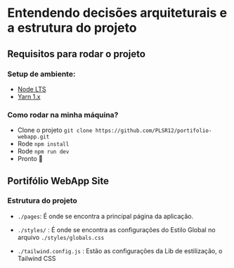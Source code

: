 # Entendendo decisões arquiteturais e a estrutura do projeto

## Requisitos para rodar o projeto

### Setup de ambiente:
- [Node LTS](https://nodejs.org/en/)
- [Yarn 1.x](https://classic.yarnpkg.com/lang/en/docs/install/#mac-stable)

### Como rodar na minha máquina?

- Clone o projeto `git clone https://github.com/PLSR12/portifolio-webapp.git`
- Rode `npm install`
- Rode `npm run dev`
- Pronto 🎉

## Portifólio WebApp Site
 
### Estrutura do projeto

- `./pages`: É onde se encontra a principal página da aplicação.

- `./styles/` : É onde se encontra as configurações do Estilo Global no arquivo `./styles/globals.css`

- `./tailwind.config.js` : Estão as configurações da Lib de estilização, o Tailwind CSS
